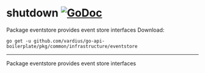 # shutdown [![GoDoc](https://godoc.org/github.com/vardius/go-api-boilerplate/pkg/common/infrastructure/eventstore?status.svg)](https://godoc.org/github.com/vardius/go-api-boilerplate/pkg/common/infrastructure/eventstore)
Package eventstore provides event store interfaces
Download:
```shell
go get -u github.com/vardius/go-api-boilerplate/pkg/common/infrastructure/eventstore
```

* * *
Package eventstore provides event store interfaces